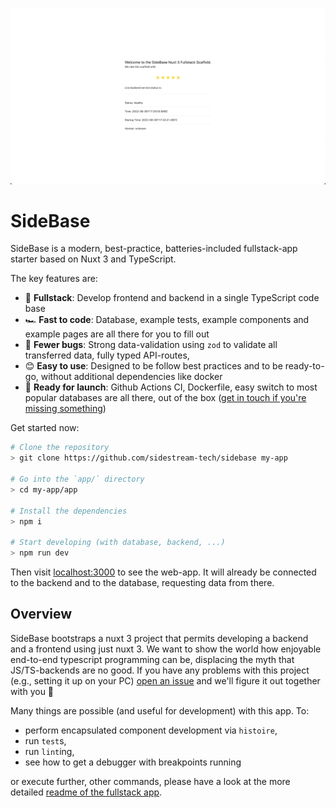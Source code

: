 ![sidebase](./.github/sidebase.png)

# SideBase

SideBase is a modern, best-practice, batteries-included fullstack-app starter based on Nuxt 3 and TypeScript.

The key features are:
- 🎒 **Fullstack**: Develop frontend and backend in a single TypeScript code base
- 🏎️ **Fast to code**: Database, example tests, example components and example pages are all there for you to fill out
- 🐛 **Fewer bugs**: Strong data-validation using `zod` to validate all transferred data, fully typed API-routes,
- 😊 **Easy to use**: Designed to be follow best practices and to be ready-to-go, without additional dependencies like docker
- 🚀 **Ready for launch**: Github Actions CI, Dockerfile, easy switch to most popular databases are all there, out of the box ([get in touch if you're missing something](https://github.com/sidestream-tech/sidebase/issues/new/choose))

Get started now:
```sh
# Clone the repository
> git clone https://github.com/sidestream-tech/sidebase my-app

# Go into the `app/` directory
> cd my-app/app

# Install the dependencies
> npm i

# Start developing (with database, backend, ...)
> npm run dev
```

Then visit [localhost:3000](http://localhost:3000) to see the web-app. It will already be connected to the backend and to the database, requesting data from there.

## Overview

SideBase bootstraps a nuxt 3 project that permits developing a backend and a frontend using just nuxt 3. We want to show the world how enjoyable end-to-end typescript programming can be, displacing the myth that JS/TS-backends are no good. If you have any problems with this project (e.g., setting it up on your PC) [open an issue](https://github.com/sidestream-tech/sidebase/issues/new/choose) and we'll figure it out together with you 🎉

Many things are possible (and useful for development) with this app. To:
- perform encapsulated component development via `histoire`,
- run `test`s,
- run `lint`ing,
- see how to get a debugger with breakpoints running

or execute further, other commands, please have a look at the more detailed [readme of the fullstack app](./app/README.md).
